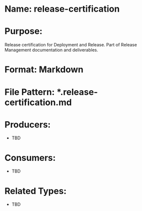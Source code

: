# Name: release-certification

# Purpose:
Release certification for Deployment and Release. Part of Release Management documentation and deliverables.

# Format: Markdown

# File Pattern: *.release-certification.md

# Producers:
- TBD

# Consumers:
- TBD

# Related Types:
- TBD
